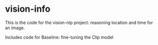 # vision-info

This is the code for the vision-nlp project: reasoning location and time for an image.

Includes code for Baseline: fine-tuning the Clip model
